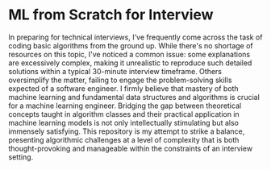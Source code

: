# ML from Scratch for Interview
In preparing for technical interviews, I've frequently come across the task of coding basic algorithms from the ground up. While there's no shortage of resources on this topic, I've noticed a common issue: some explanations are excessively complex, making it unrealistic to reproduce such detailed solutions within a typical 30-minute interview timeframe. Others oversimplify the matter, failing to engage the problem-solving skills expected of a software engineer. I firmly believe that mastery of both machine learning and fundamental data structures and algorithms is crucial for a machine learning engineer. Bridging the gap between theoretical concepts taught in algorithm classes and their practical application in machine learning models is not only intellectually stimulating but also immensely satisfying. This repository is my attempt to strike a balance, presenting algorithmic challenges at a level of complexity that is both thought-provoking and manageable within the constraints of an interview setting.
